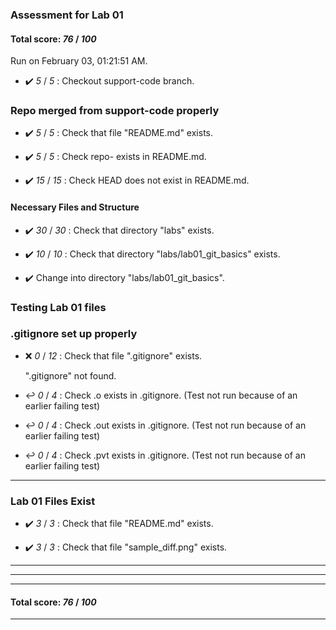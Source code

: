 ### Assessment for Lab 01

#### Total score: _76_ / _100_

Run on February 03, 01:21:51 AM.

+ :heavy_check_mark:  _5_ / _5_ :  Checkout support-code branch.




### Repo merged from support-code properly

+ :heavy_check_mark:  _5_ / _5_ :  Check that file "README.md" exists.

+ :heavy_check_mark:  _5_ / _5_ :  Check repo- exists in README.md.

+ :heavy_check_mark:  _15_ / _15_ :  Check HEAD does not exist in README.md.


#### Necessary Files and Structure

+ :heavy_check_mark:  _30_ / _30_ :  Check that directory "labs" exists.

+ :heavy_check_mark:  _10_ / _10_ :  Check that directory "labs/lab01_git_basics" exists.

+ :heavy_check_mark:  Change into directory "labs/lab01_git_basics".


### Testing Lab 01 files


### .gitignore set up properly

+ :x:  _0_ / _12_ :  Check that file ".gitignore" exists.

     ".gitignore" not found.

+ :leftwards_arrow_with_hook:  _0_ / _4_ :  Check .o exists in .gitignore. (Test not run because of an earlier failing test)

+ :leftwards_arrow_with_hook:  _0_ / _4_ :  Check .out exists in .gitignore. (Test not run because of an earlier failing test)

+ :leftwards_arrow_with_hook:  _0_ / _4_ :  Check .pvt exists in .gitignore. (Test not run because of an earlier failing test)

---


### Lab 01 Files Exist

+ :heavy_check_mark:  _3_ / _3_ :  Check that file "README.md" exists.

+ :heavy_check_mark:  _3_ / _3_ :  Check that file "sample_diff.png" exists.

---

---

---

#### Total score: _76_ / _100_

---


